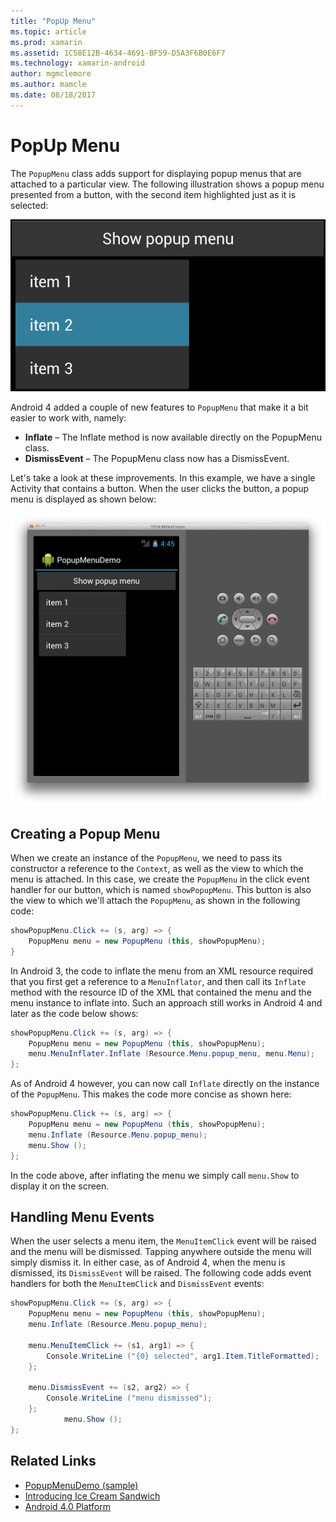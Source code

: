 ```yaml
---
title: "PopUp Menu"
ms.topic: article
ms.prod: xamarin
ms.assetid: 1C58E12B-4634-4691-BF59-D5A3F6B0E6F7
ms.technology: xamarin-android
author: mgmclemore
ms.author: mamcle
ms.date: 08/18/2017
---
```


# PopUp Menu

The `PopupMenu` class adds support for displaying popup menus that are
attached to a particular view. The following illustration shows a popup
menu presented from a button, with the second item highlighted just as
it is selected:

 [ ![Example of a PopopMenu with three three items](popup-menu-images/20-popupmenu.png)](popup-menu-images/20-popupmenu.png)

Android 4 added a couple of new features to `PopupMenu` that make
it a bit easier to work with, namely:

-   **Inflate** &ndash; The Inflate method is now available directly on the PopupMenu class.
-   **DismissEvent** &ndash; The PopupMenu class now has a DismissEvent.

Let's take a look at these improvements. In this example, we have a single
Activity that contains a button. When the user clicks the button, a popup menu
is displayed as shown below:

 [ ![Example of app running in an emulator with button and 3-item pop-up menu](popup-menu-images/06-popupmenu.png)](popup-menu-images/06-popupmenu.png)

<a name="Creating_a_Popup_Menu" />

## Creating a Popup Menu

When we create an instance of the `PopupMenu`, we need to pass its
constructor a reference to the `Context`, as well as the view to which
the menu is attached. In this case, we create the `PopupMenu` in the
click event handler for our button, which is named `showPopupMenu`.
This button is also the view to which we'll attach the `PopupMenu`,
as shown in the following code:

```csharp
showPopupMenu.Click += (s, arg) => {
    PopupMenu menu = new PopupMenu (this, showPopupMenu);
}
```

In Android 3, the code to inflate the menu from an XML resource
required that you first get a reference to a `MenuInflator`, and then
call its `Inflate` method with the resource ID of the XML that
contained the menu and the menu instance to inflate into. Such an
approach still works in Android 4 and later as the code below shows:

```csharp
showPopupMenu.Click += (s, arg) => {
    PopupMenu menu = new PopupMenu (this, showPopupMenu);
    menu.MenuInflater.Inflate (Resource.Menu.popup_menu, menu.Menu);
};
```

As of Android 4 however, you can now call `Inflate` directly on the
instance of the `PopupMenu`. This makes the code more concise as shown
here:

```csharp
showPopupMenu.Click += (s, arg) => {
    PopupMenu menu = new PopupMenu (this, showPopupMenu);
    menu.Inflate (Resource.Menu.popup_menu);
    menu.Show ();
};
```

In the code above, after inflating the menu we simply call `menu.Show`
to display it on the screen.

<a name="Handling_Menu_Events" />

## Handling Menu Events

When the user selects a menu item, the `MenuItemClick` event will
be raised and the menu will be dismissed. Tapping anywhere outside the menu will
simply dismiss it. In either case, as of Android 4, when the menu is dismissed,
its `DismissEvent` will be raised. The following code adds event
handlers for both the `MenuItemClick` and `DismissEvent`
events:

```csharp
showPopupMenu.Click += (s, arg) => {
    PopupMenu menu = new PopupMenu (this, showPopupMenu);
    menu.Inflate (Resource.Menu.popup_menu);

    menu.MenuItemClick += (s1, arg1) => {
        Console.WriteLine ("{0} selected", arg1.Item.TitleFormatted);
    };

    menu.DismissEvent += (s2, arg2) => {
        Console.WriteLine ("menu dismissed");
    };
            menu.Show ();
};
```



## Related Links

- [PopupMenuDemo (sample)](https://developer.xamarin.com/samples/monodroid/PopupMenuDemo/)
- [Introducing Ice Cream Sandwich](http://www.android.com/about/ice-cream-sandwich/)
- [Android 4.0 Platform](http://developer.android.com/sdk/android-4.0.html)
